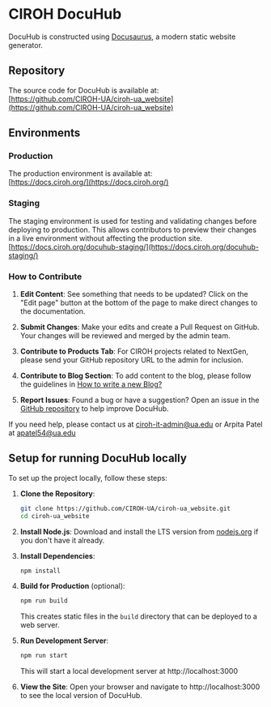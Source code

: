 # CIROH DocuHub

DocuHub is constructed using [Docusaurus](https://docusaurus.io/), a modern static website generator.

## Repository

The source code for DocuHub is available at:  
[https://github.com/CIROH-UA/ciroh-ua_website](https://github.com/CIROH-UA/ciroh-ua_website)

## Environments

### Production
The production environment is available at:  
[https://docs.ciroh.org/](https://docs.ciroh.org/)

### Staging
The staging environment is used for testing and validating changes before deploying to production. This allows contributors to preview their changes in a live environment without affecting the production site.
[https://docs.ciroh.org/docuhub-staging/](https://docs.ciroh.org/docuhub-staging/)

### How to Contribute

1. **Edit Content**: See something that needs to be updated? Click on the "Edit page" button at the bottom of the page to make direct changes to the documentation.

2. **Submit Changes**: Make your edits and create a Pull Request on GitHub. Your changes will be reviewed and merged by the admin team.

3. **Contribute to Products Tab**: For CIROH projects related to NextGen, please send your GitHub repository URL to the admin for inclusion.

4. **Contribute to Blog Section**: To add content to the blog, please follow the guidelines in [How to write a new Blog?](https://github.com/CIROH-UA/ciroh-ua_website/blob/main/blog/2023-10-29-intro-docuhub-blog.md)

5. **Report Issues**: Found a bug or have a suggestion? Open an issue in the [GitHub repository](https://github.com/CIROH-UA/ciroh-ua_website) to help improve DocuHub.

If you need help, please contact us at [ciroh-it-admin@ua.edu](mailto:ciroh-it-admin@ua.edu) or Arpita Patel at apatel54@ua.edu

## Setup for running DocuHub locally

To set up the project locally, follow these steps:

1. **Clone the Repository**:
   ```bash
   git clone https://github.com/CIROH-UA/ciroh-ua_website.git
   cd ciroh-ua_website
   ```

2. **Install Node.js**: 
   Download and install the LTS version from [nodejs.org](https://nodejs.org/en) if you don't have it already.

3. **Install Dependencies**:
   ```bash
   npm install
   ```

4. **Build for Production** (optional):
   ```bash
   npm run build
   ```
   This creates static files in the `build` directory that can be deployed to a web server.

5. **Run Development Server**:
   ```bash
   npm run start
   ```
   This will start a local development server at http://localhost:3000 
   
6. **View the Site**:
   Open your browser and navigate to http://localhost:3000 to see the local version of DocuHub.
